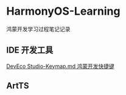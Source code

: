 # HarmonyOS-Learning
鸿蒙开发学习过程笔记记录

## IDE 开发工具
<a href="https://github.com/DIDA-lJ/HarmonyOS-Learning/blob/main/DevEco%20Studio-Keymap.md"> DevEco Studio-Keymap.md 鸿蒙开发快捷键</a>
## ArtTS
